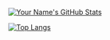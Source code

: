 [![Your Name's GitHub Stats](https://github-readme-stats.vercel.app/api?username=digiator42&show_icons=true&theme=dracula)](https://github.com/digiator42)

[![Top Langs](https://github-readme-stats.vercel.app/api/top-langs/?username=digiator42&layout=compact&theme=dracula)](https://github.com/digiator42)
```
